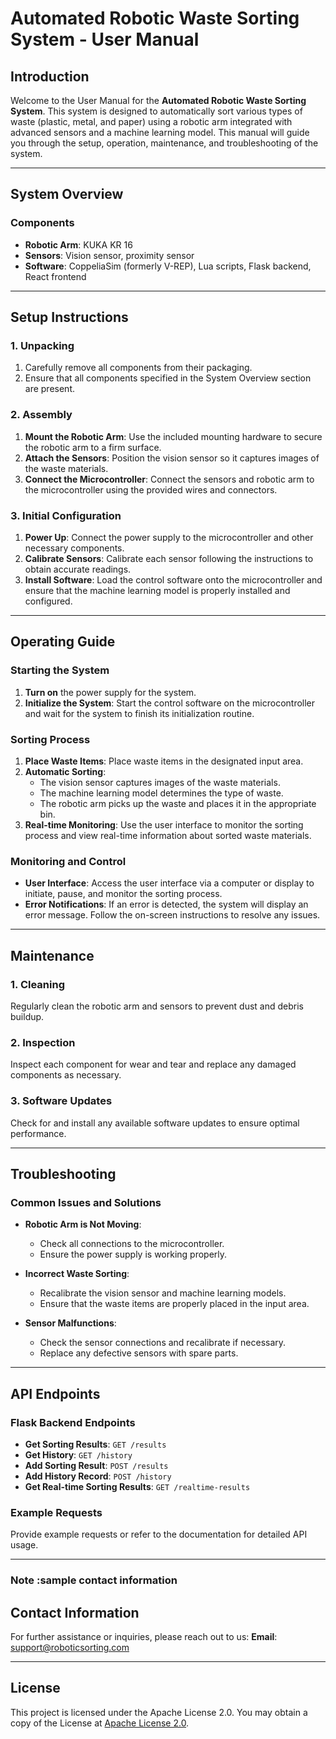 # Automated Robotic Waste Sorting System - User Manual

## Introduction
Welcome to the User Manual for the **Automated Robotic Waste Sorting System**. This system is designed to automatically sort various types of waste (plastic, metal, and paper) using a robotic arm integrated with advanced sensors and a machine learning model. This manual will guide you through the setup, operation, maintenance, and troubleshooting of the system.

---

## System Overview

### Components
- **Robotic Arm**: KUKA KR 16
- **Sensors**: Vision sensor, proximity sensor
- **Software**: CoppeliaSim (formerly V-REP), Lua scripts, Flask backend, React frontend

---

## Setup Instructions

### 1. Unpacking
1. Carefully remove all components from their packaging.
2. Ensure that all components specified in the System Overview section are present.

### 2. Assembly
1. **Mount the Robotic Arm**: Use the included mounting hardware to secure the robotic arm to a firm surface.
2. **Attach the Sensors**: Position the vision sensor so it captures images of the waste materials.
3. **Connect the Microcontroller**: Connect the sensors and robotic arm to the microcontroller using the provided wires and connectors.

### 3. Initial Configuration
1. **Power Up**: Connect the power supply to the microcontroller and other necessary components.
2. **Calibrate Sensors**: Calibrate each sensor following the instructions to obtain accurate readings.
3. **Install Software**: Load the control software onto the microcontroller and ensure that the machine learning model is properly installed and configured.

---

## Operating Guide

### Starting the System
1. **Turn on** the power supply for the system.
2. **Initialize the System**: Start the control software on the microcontroller and wait for the system to finish its initialization routine.

### Sorting Process
1. **Place Waste Items**: Place waste items in the designated input area.
2. **Automatic Sorting**:
   - The vision sensor captures images of the waste materials.
   - The machine learning model determines the type of waste.
   - The robotic arm picks up the waste and places it in the appropriate bin.
3. **Real-time Monitoring**: Use the user interface to monitor the sorting process and view real-time information about sorted waste materials.

### Monitoring and Control
- **User Interface**: Access the user interface via a computer or display to initiate, pause, and monitor the sorting process.
- **Error Notifications**: If an error is detected, the system will display an error message. Follow the on-screen instructions to resolve any issues.

---

## Maintenance

### 1. Cleaning
Regularly clean the robotic arm and sensors to prevent dust and debris buildup.

### 2. Inspection
Inspect each component for wear and tear and replace any damaged components as necessary.

### 3. Software Updates
Check for and install any available software updates to ensure optimal performance.

---

## Troubleshooting

### Common Issues and Solutions

- **Robotic Arm is Not Moving**:
  - Check all connections to the microcontroller.
  - Ensure the power supply is working properly.

- **Incorrect Waste Sorting**:
  - Recalibrate the vision sensor and machine learning models.
  - Ensure that the waste items are properly placed in the input area.

- **Sensor Malfunctions**:
  - Check the sensor connections and recalibrate if necessary.
  - Replace any defective sensors with spare parts.

---

## API Endpoints

### Flask Backend Endpoints
- **Get Sorting Results**: `GET /results`
- **Get History**: `GET /history`
- **Add Sorting Result**: `POST /results`
- **Add History Record**: `POST /history`
- **Get Real-time Sorting Results**: `GET /realtime-results`

### Example Requests
Provide example requests or refer to the documentation for detailed API usage.

---

### Note :sample contact information

## Contact Information
For further assistance or inquiries, please reach out to us:
**Email**: [support@roboticsorting.com](mailto:support@roboticsorting.com)

---

## License
This project is licensed under the Apache License 2.0. You may obtain a copy of the License at [Apache License 2.0](https://www.apache.org/licenses/LICENSE-2.0).


